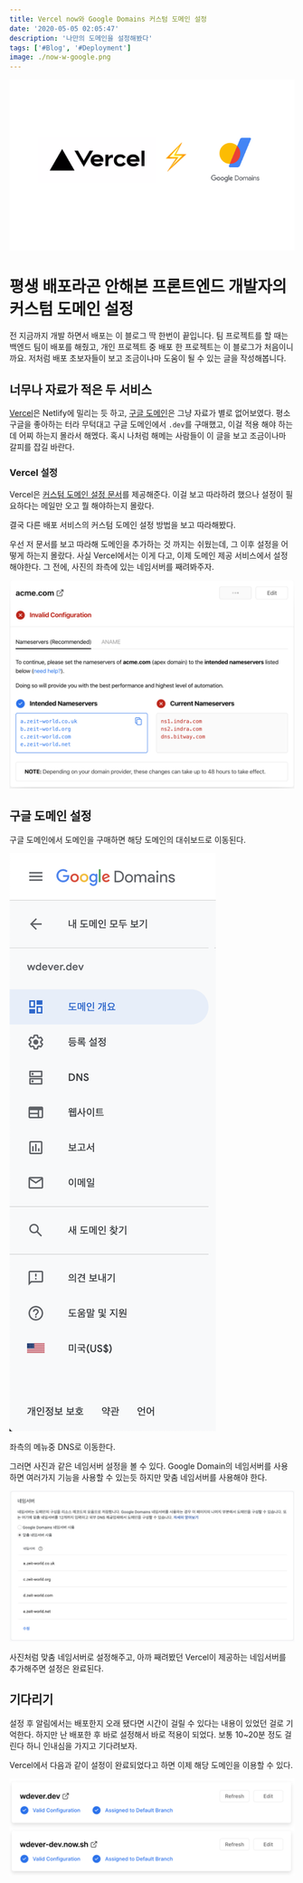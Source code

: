 ```yaml
---
title: Vercel now와 Google Domains 커스텀 도메인 설정
date: '2020-05-05 02:05:47'
description: '나만의 도메인을 설정해봤다'
tags: ['#Blog', '#Deployment']
image: ./now-w-google.png
---
```


![now with google domain!](now-w-google.png)

# 평생 배포라곤 안해본 프론트엔드 개발자의 커스텀 도메인 설정

전 지금까지 개발 하면서 배포는 이 블로그 딱 한번이 끝입니다. 팀 프로젝트를 할 때는 백엔드 팀이 배포를 해줬고, 개인 프로젝트 중 배포 한 프로젝트는 이 블로그가 처음이니까요. 저처럼 배포 초보자들이 보고 조금이나마 도움이 될 수 있는 글을 작성해봅니다.

## 너무나 자료가 적은 두 서비스

[Vercel](https://vercel.com/home)은 Netlify에 밀리는 듯 하고, [구글 도메인](https://domains.google/)은 그냥 자료가 별로 없어보였다. 평소 구글을 좋아하는 터라 무턱대고 구글 도메인에서 `.dev`를 구매했고, 이걸 적용 해야 하는데 어찌 하는지 몰라서 해멨다. 혹시 나처럼 해메는 사람들이 이 글을 보고 조금이나마 갈피를 잡길 바란다.

### Vercel 설정

Vercel은 [커스텀 도메인 설정 문서](https://vercel.com/docs/v2/custom-domains)를 제공해준다. 이걸 보고 따라하려 했으나 설정이 필요하다는 메일만 오고 뭘 해야하는지 몰랐다.

결국 다른 배포 서비스의 커스텀 도메인 설정 방법을 보고 따라해봤다.

우선 저 문서를 보고 따라해 도메인을 추가하는 것 까지는 쉬웠는데, 그 이후 설정을 어떻게 하는지 몰랐다. 사실 Vercel에서는 이게 다고, 이제 도메인 제공 서비스에서 설정 해야한다. 그 전에, 사진의 좌측에 있는 네임서버를 째려봐주자.

![Vercel 설정](vercel-config.png)

## 구글 도메인 설정

구글 도메인에서 도메인을 구매하면 해당 도메인의 대쉬보드로 이동된다.

![Google 도메인 대쉬보드](google-config.png)

좌측의 메뉴중 DNS로 이동한다.

그러면 사진과 같은 네임서버 설정을 볼 수 있다. Google Domain의 네임서버를 사용하면 여러가지 기능을 사용할 수 있는듯 하지만 맞춤 네임서버를 사용해야 한다.

![Nameservers](nameservers.png)

사진처럼 맞춤 네임서버로 설정해주고, 아까 째려봤던 Vercel이 제공하는 네임서버를 추가해주면 설정은 완료된다.

## 기다리기

설정 후 알림에서는 배포한지 오래 됐다면 시간이 걸릴 수 있다는 내용이 있었던 걸로 기억한다. 하지만 난 배포한 후 바로 설정해서 바로 적용이 되었다. 보통 10~20분 정도 걸린다 하니 인내심을 가지고 기다려보자.

Vercel에서 다음과 같이 설정이 완료되었다고 하면 이제 해당 도메인을 이용할 수 있다.

![완료!](done.png)
